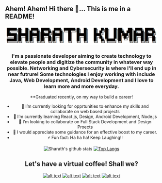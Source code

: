 ## Ahem! Ahem! Hi there 👋... This is me in a README!

<center><img src="https://github.com/sharathkumar106/sharathkumar106/blob/master/name.png"
             
##
### I'm a passionate developer aiming to create technology to elevate people and digitize the community in whatever way possible. Networking and Cybersecurity is where I'll end up in near futrure! Some technologies I enjoy working with include Java, Web Development, Android Development and I love to learn more and more everyday.

**Graduated recently, on my way to build a career!

- 🔭 I’m currently looking for opprtunities to enhance my skills and collaborate on web based projects
- 🌱 I’m currently learning React.js, Design, Android Development, Node.js
- 👯 I’m looking to collaborate on Full Stack Development and Design Proects
- 🤔 I would appreciate some guidance for an effective boost to my career. 
- ⚡ Fun fact: Ha ha ha! Keep Laughing!!

![Sharath's github stats](https://github-readme-stats.vercel.app/api?username=sharathkumar106&show_icons=true&theme=dracula) 
[![Top Langs](https://github-readme-stats.vercel.app/api/top-langs/?username=sharathkumar106&theme=dracula&layout=compact)](https://github.com/sharathkumar106/github-readme-stats)

<!-- display the social media buttons in your README -->
## Let's have a virtual coffee! Shall we?
[![alt text][1.1]][1]
[![alt text][2.1]][2]
[![alt text][3.1]][3]
[![alt text][6.1]][6]

<!-- icons with padding -->

[1.1]: http://i.imgur.com/tXSoThF.png (twitter icon with padding)
[2.1]: http://i.imgur.com/P3YfQoD.png (facebook icon with padding)
[3.1]: http://i.imgur.com/yCsTjba.png (google plus icon with padding)
[4.1]: http://i.imgur.com/YckIOms.png (tumblr icon with padding)
[5.1]: http://i.imgur.com/1AGmwO3.png (dribbble icon with padding)
[6.1]: http://i.imgur.com/0o48UoR.png (github icon with padding)

<!-- icons without padding -->

[1.2]: http://i.imgur.com/wWzX9uB.png (twitter icon without padding)
[2.2]: http://i.imgur.com/fep1WsG.png (facebook icon without padding)
[3.2]: http://i.imgur.com/VlgBKQ9.png (google plus icon without padding)
[4.2]: http://i.imgur.com/jDRp47c.png (tumblr icon without padding)
[5.2]: http://i.imgur.com/Vvy3Kru.png (dribbble icon without padding)
[6.2]: http://i.imgur.com/9I6NRUm.png (github icon without padding)


<!-- links to your social media accounts -->
<!-- update these accordingly -->

[1]: http://www.twitter.com/sharathkmar106
[2]: http://www.facebook.com/sharathumar106
[3]: https://plus.google.com/sharathr606
[6]: http://www.github.com/sharathkumar106
